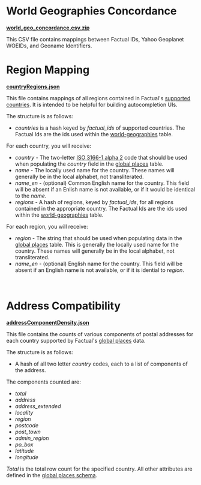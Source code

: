 # World Geographies Concordance
**[world_geo_concordance.csv.zip](https://github.com/Factual/places/blob/master/geographies/world_geo_concordance.csv.zip)**

This CSV file contains mappings between Factual IDs, Yahoo Geoplanet WOEIDs, and Geoname Identifiers.

# Region Mapping
**[countryRegions.json](https://github.com/Factual/places/blob/master/geographies/countryRegions.json)**

This file contains mappings of all regions contained in Factual's [supported countries](http://developer.factual.com/working-with-factual-places/). It is intended to be helpful for building autocompletion UIs.

The structure is as follows:
* *countries* is a hash keyed by *factual_ids* of supported countries. The Factual Ids are the ids used within the [world-geographies](http://www.factual.com/data/t/world-geographies) table.

For each country, you will receive:
* *country* - The two-letter [ISO 3166-1 alpha 2](http://en.wikipedia.org/wiki/ISO_3166-1_alpha-2) code that should be used when populating the *country* field in the [global places](http://www.factual.com/data/t/places) table.
* *name* - The locally used name for the country. These names will generally be in the local alphabet, not transliterated.
* *name_en* - (optional) Common English name for the country. This field will be absent if an Enlish name is not available, or if it would be identical to the *name*.
* *regions* - A hash of regions, keyed by *factual_ids*, for all regions contained in the appropriate country. The Factual Ids are the ids used within the [world-geographies](http://www.factual.com/data/t/world-geographies) table.

For each region, you will receive:
* *region* - The string that should be used when populating data in the [global places](http://www.factual.com/data/t/places) table. This is generally the locally used name for the country. These names will generally be in the local alphabet, not transliterated.
* *name_en* - (optional) English name for the country. This field will be absent if an English name is not available, or if it is idential to *region*.

<br/>

# Address Compatibility
**[addressComponentDensity.json](https://github.com/Factual/places/blob/master/geographies/addressComponentDensity.json)**

This file contains the counts of various components of postal addresses for each country supported by Factual's [global places](http://www.factual.com/data/t/places) data.

The structure is as follows:
* A hash of all two letter *country* codes, each to a list of components of the address.

The components counted are:
* *total*
* *address*
* *address_extended*
* *locality*
* *region*
* *postcode*
* *post_town*
* *admin_region*
* *po_box*
* *latitude*
* *longitude*

*Total* is the total row count for the specified country. All other attributes are defined in the [global places schema](http://www.factual.com/data/t/places/schema).
